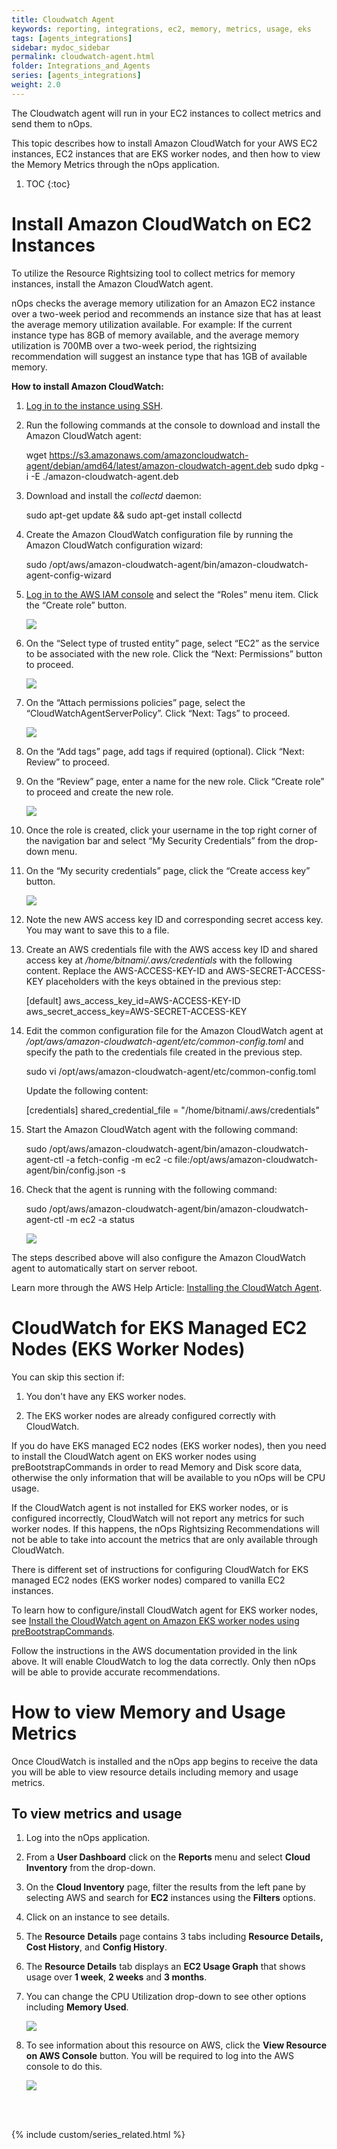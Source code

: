 ```yaml
---
title: Cloudwatch Agent
keywords: reporting, integrations, ec2, memory, metrics, usage, eks
tags: [agents_integrations]
sidebar: mydoc_sidebar
permalink: cloudwatch-agent.html
folder: Integrations_and_Agents
series: [agents_integrations]
weight: 2.0
---
```


The Cloudwatch agent will run in your EC2 instances to collect metrics and send them to nOps.

This topic describes how to install Amazon CloudWatch for your AWS EC2 instances, EC2 instances that are EKS worker nodes, and then how to view the Memory Metrics through the nOps application.

1. TOC
{:toc}
    

Install Amazon CloudWatch on EC2 Instances
==========================================

To utilize the Resource Rightsizing tool to collect metrics for memory instances, install the Amazon CloudWatch agent.

nOps checks the average memory utilization for an Amazon EC2 instance over a two-week period and recommends an instance size that has at least the average memory utilization available. For example: If the current instance type has 8GB of memory available, and the average memory utilization is 700MB over a two-week period, the rightsizing recommendation will suggest an instance type that has 1GB of available memory.

**How to install Amazon CloudWatch:**

1.  [Log in to the instance using SSH](https://docs.bitnami.com/aws/faq/get-started/connect-ssh/).
    
2.  Run the following commands at the console to download and install the Amazon CloudWatch agent:
    
    wget https://s3.amazonaws.com/amazoncloudwatch-agent/debian/amd64/latest/amazon-cloudwatch-agent.deb sudo dpkg -i -E ./amazon-cloudwatch-agent.deb
    
3.  Download and install the _collectd_ daemon:
    
    sudo apt-get update && sudo apt-get install collectd
    
4.  Create the Amazon CloudWatch configuration file by running the Amazon CloudWatch configuration wizard:
    
    sudo /opt/aws/amazon-cloudwatch-agent/bin/amazon-cloudwatch-agent-config-wizard
    
5.  [Log in to the AWS IAM console](https://console.aws.amazon.com/iam) and select the “Roles” menu item. Click the “Create role” button.  
    
    ![](/tmpimg/creat-role.png)
    
6.  On the “Select type of trusted entity” page, select “EC2” as the service to be associated with the new role. Click the “Next: Permissions” button to proceed.
    
    ![](/tmpimg/choose-ec2.png)
    
7.  On the “Attach permissions policies” page, select the “CloudWatchAgentServerPolicy”. Click “Next: Tags” to proceed.
    
    ![](/tmpimg/cwagent.png)
    
8.  On the “Add tags” page, add tags if required (optional). Click “Next: Review” to proceed.
    
9.  On the “Review” page, enter a name for the new role. Click “Create role” to proceed and create the new role.
    
    ![](/tmpimg/rolename.png)


10. Once the role is created, click your username in the top right corner of the navigation bar and select “My Security Credentials” from the drop-down menu.
    
11. On the “My security credentials” page, click the “Create access key” button.
    
    ![](/tmpimg/creat-access-key.png)
    
12. Note the new AWS access key ID and corresponding secret access key. You may want to save this to a file.  
    
13. Create an AWS credentials file with the AWS access key ID and shared access key at _/home/bitnami/.aws/credentials_ with the following content. Replace the AWS-ACCESS-KEY-ID and AWS-SECRET-ACCESS-KEY placeholders with the keys obtained in the previous step:
    
    \[default\] aws\_access\_key\_id=AWS-ACCESS-KEY-ID aws\_secret\_access\_key=AWS-SECRET-ACCESS-KEY
    
14. Edit the common configuration file for the Amazon CloudWatch agent at _/opt/aws/amazon-cloudwatch-agent/etc/common-config.toml_ and specify the path to the credentials file created in the previous step.
    
    sudo vi /opt/aws/amazon-cloudwatch-agent/etc/common-config.toml
    
      
    Update the following content:
    
    \[credentials\] shared\_credential\_file = "/home/bitnami/.aws/credentials"
    
15. Start the Amazon CloudWatch agent with the following command:
    
    sudo /opt/aws/amazon-cloudwatch-agent/bin/amazon-cloudwatch-agent-ctl -a fetch-config -m ec2 -c file:/opt/aws/amazon-cloudwatch-agent/bin/config.json -s
    
16. Check that the agent is running with the following command:
    
    sudo /opt/aws/amazon-cloudwatch-agent/bin/amazon-cloudwatch-agent-ctl -m ec2 -a status
    
    ![](/tmpimg/agentrunning.png)
    

The steps described above will also configure the Amazon CloudWatch agent to automatically start on server reboot.

Learn more through the AWS Help Article: [Installing the CloudWatch Agent](https://docs.aws.amazon.com/AmazonCloudWatch/latest/monitoring/install-CloudWatch-Agent-on-EC2-Instance.html).

CloudWatch for EKS Managed EC2 Nodes (EKS Worker Nodes)
=======================================================

You can skip this section if:

1.  You don't have any EKS worker nodes.
    
2.  The EKS worker nodes are already configured correctly with CloudWatch.
    

If you do have EKS managed EC2 nodes (EKS worker nodes), then you need to install the CloudWatch agent on EKS worker nodes using preBootstrapCommands in order to read Memory and Disk score data, otherwise the only information that will be available to you nOps will be CPU usage.

If the CloudWatch agent is not installed for EKS worker nodes, or is configured incorrectly, CloudWatch will not report any metrics for such worker nodes. If this happens, the nOps Rightsizing Recommendations will not be able to take into account the metrics that are only available through CloudWatch.

There is different set of instructions for configuring CloudWatch for EKS managed EC2 nodes (EKS worker nodes) compared to vanilla EC2 instances.

To learn how to configure/install CloudWatch agent for EKS worker nodes, see [Install the CloudWatch agent on Amazon EKS worker nodes using preBootstrapCommands](https://docs.aws.amazon.com/prescriptive-guidance/latest/patterns/install-the-ssm-agent-and-cloudwatch-agent-on-amazon-eks-worker-nodes-using-prebootstrapcommands.html).

Follow the instructions in the AWS documentation provided in the link above. It will enable CloudWatch to log the data correctly. Only then nOps will be able to provide accurate recommendations.

How to view Memory and Usage Metrics
====================================

Once CloudWatch is installed and the nOps app begins to receive the data you will be able to view resource details including memory and usage metrics.

To view metrics and usage
-------------------------

1.  Log into the nOps application.
    
2.  From a **User Dashboard** click on the **Reports** menu and select **Cloud Inventory** from the drop-down.
    
3.  On the **Cloud Inventory** page, filter the results from the left pane by selecting AWS and search for **EC2** instances using the **Filters** options.
    
4.  Click on an instance to see details.
    
5.  The **Resource** **Details** page contains 3 tabs including **Resource Details,** **Cost History**, and **Config History**.
    
6.  The **Resource Details** tab displays an **EC2 Usage Graph** that shows usage over **1 week**, **2 weeks** and **3 months**.
    
7.  You can change the CPU Utilization drop-down to see other options including **Memory Used**.
    
    ![](/tmpimg/change-metrics.png)
    
8.  To see information about this resource on AWS, click the **View Resource on AWS Console** button. You will be required to log into the AWS console to do this.
    
    ![](/tmpimg/view-on-console.png)


<br/><br/>

{% include custom/series_related.html %}